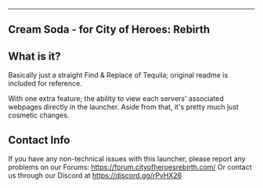 ----------------------------------------
Cream Soda - for City of Heroes: Rebirth
----------------------------------------

What is it?
-----------

Basically just a straight Find & Replace of Tequila; original readme is included for reference.

With one extra feature; the ability to view each servers' associated webpages directly in the launcher. 
Aside from that, it's pretty much just cosmetic changes.

Contact Info
------------

If you have any non-technical issues with this launcher, please report any problems on our Forums: https://forum.cityofheroesrebirth.com/
Or contact us through our Discord at https://discord.gg/rPvHX26
